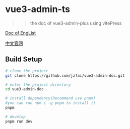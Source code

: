 # vue3-admin-ts

> > the doc of vue3-admin-plus using vitePress 

[Doc of EngList](https://github.jzfai.top/vue3-admin-doc/)

[中文官网](https://github.jzfai.top/vue3-admin-doc/zh/)

## Build Setup

```bash
# clone the project
git clone https://github.com/jzfai/vue3-admin-doc.git

# enter the project directory
cd vue3-admin-doc

# install dependency(Recommend use pnpm)
#you can run npm i -g pnpm to install it  
pnpm

# develop
pnpm run dev
